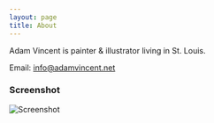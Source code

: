 ```yaml
---
layout: page
title: About
---
```


Adam Vincent is painter & illustrator living in St. Louis.  

Email: info@adamvincent.net

### Screenshot

![Screenshot](screenshot.png)
